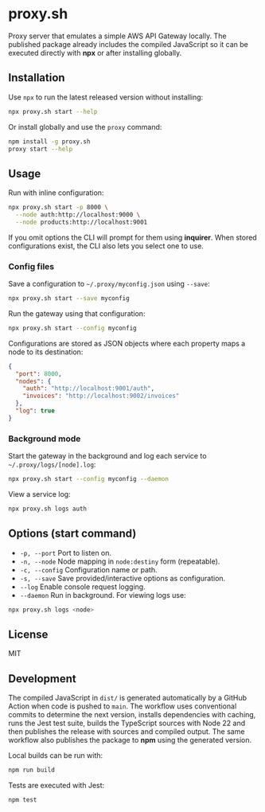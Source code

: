 # proxy.sh

Proxy server that emulates a simple AWS API Gateway locally. The published
package already includes the compiled JavaScript so it can be executed directly
with **npx** or after installing globally.

## Installation

Use `npx` to run the latest released version without installing:

```bash
npx proxy.sh start --help
```

Or install globally and use the `proxy` command:

```bash
npm install -g proxy.sh
proxy start --help
```

## Usage

Run with inline configuration:

```bash
npx proxy.sh start -p 8000 \
  --node auth:http://localhost:9000 \
  --node products:http://localhost:9001
```

If you omit options the CLI will prompt for them using **inquirer**. When
stored configurations exist, the CLI also lets you select one to use.

### Config files

Save a configuration to `~/.proxy/myconfig.json` using `--save`:

```bash
npx proxy.sh start --save myconfig
```

Run the gateway using that configuration:

```bash
npx proxy.sh start --config myconfig
```

Configurations are stored as JSON objects where each property maps a node to
its destination:

```json
{
  "port": 8000,
  "nodes": {
    "auth": "http://localhost:9001/auth",
    "invoices": "http://localhost:9002/invoices"
  },
  "log": true
}
```

### Background mode

Start the gateway in the background and log each service to
`~/.proxy/logs/[node].log`:

```bash
npx proxy.sh start --config myconfig --daemon
```

View a service log:

```bash
npx proxy.sh logs auth
```

## Options (start command)

- `-p, --port`      Port to listen on.
- `-n, --node`      Node mapping in `node:destiny` form (repeatable).
- `-c, --config`    Configuration name or path.
- `-s, --save`      Save provided/interactive options as configuration.
- `--log`           Enable console request logging.
- `--daemon`        Run in background.
For viewing logs use:

```bash
npx proxy.sh logs <node>
```

## License

MIT

## Development

The compiled JavaScript in `dist/` is generated automatically by a GitHub Action when code is pushed to `main`. The workflow uses conventional commits to determine the next version, installs dependencies with caching, runs the Jest test suite, builds the TypeScript sources with Node&nbsp;22 and then publishes the release with sources and compiled output. The same workflow also publishes the package to **npm** using the generated version.

Local builds can be run with:

```bash
npm run build
```

Tests are executed with Jest:

```bash
npm test
```
